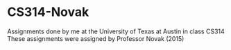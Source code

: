 # CS314-Novak
Assignments done by me at the University of Texas at Austin in class CS314
These assignments were assigned by Professor Novak (2015)
